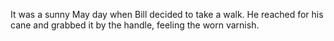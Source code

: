 It was a sunny May day when Bill decided to take a walk. He reached for his cane and grabbed it by the handle, feeling the worn varnish.  
